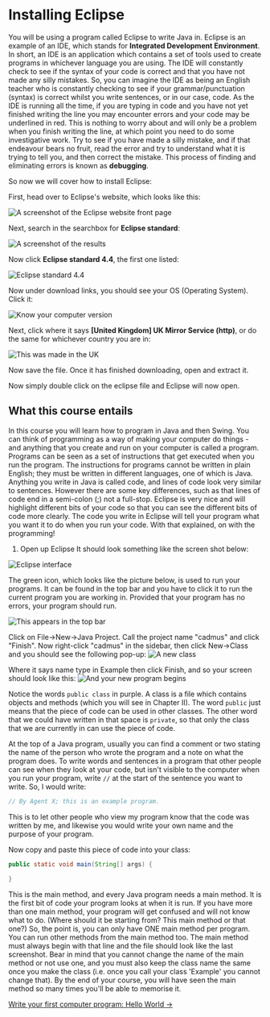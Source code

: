 Installing Eclipse
===

You will be using a program called Eclipse to write Java in. Eclipse is an example of an IDE, which stands for **Integrated Development Environment**. In short, an IDE is an application which contains a set of tools used to create programs in whichever language you are using. The IDE will constantly check to see if the syntax of your code is correct and that you have not made any silly mistakes. So, you can imagine the IDE as being an English teacher who is constantly checking to see if your grammar/punctuation (syntax) is correct whilst you write sentences, or in our case, code. As the IDE is running all the time, if you are typing in code and you have not yet finished writing the line you may encounter errors and your code may be underlined in red. This is nothing to worry about and will only be a problem when you finish writing the line, at which point you need to do some investigative work. Try to see if you have made a silly mistake, and if that endeavour bears no fruit, read the error and try to understand what it is trying to tell you, and then correct the mistake. This process of finding and eliminating errors is known as **debugging**.

So now we will cover how to install Eclipse:

First, head over to Eclipse's website, which looks like this:

![A screenshot of the Eclipse website front page](../../Images/Chapter-I/Introduction/Eclipse_website_screenshot1.png)

Next, search in the searchbox for **Eclipse standard**:

![A screenshot of the results](../../Images/Chapter-I/Introduction/Eclipse_website_screenshot2.png)

Now click **Eclipse standard 4.4**, the first one listed:

![Eclipse standard 4.4](../../Images/Chapter-I/Introduction/Eclipse_standard.png)

Now under download links, you should see your OS (Operating System). Click it:

![Know your computer version](../../Images/Chapter-I/Introduction/Eclipse_download_links.png)

Next, click where it says **[United Kingdom] UK Mirror Service (http)**, or do the same for whichever country you are in:

![This was made in the UK](../../Images/Chapter-I/Introduction/Eclipse_UK_mirror_service.png)

Now save the file. Once it has finished downloading, open and extract it.

Now simply double click on the eclipse file and Eclipse will now open.

## What this course entails
In this course you will learn how to program in Java and then Swing.  You can think of programming as a way of making your computer do things - and anything that you create and run on your computer is called a program.  Programs can be seen as a set of instructions that get executed when you run the program. The instructions for programs cannot be written in plain English; they must be written in different languages, one of which is Java.  Anything you write in Java is called code, and lines of code look very similar to sentences.  However there are some key differences, such as that lines of code end in a semi-colon (;) not a full-stop. Eclipse is very nice and will highlight different bits of your code so that you can see the different bits of code more clearly. The code you write in Eclipse will tell your program what you want it to do when you run your code.  With that explained, on with the programming!

1) Open up Eclipse
It should look something like the screen shot below:

![Eclipse interface](../../Images/Chapter-I/Introduction/Opening_eclipse.png)

The green icon, which looks like the picture below, is used to run your programs. It can be found in the top bar and you have to click it to run the current program you are working in. Provided that your program has no errors, your program should run.

![This appears in the top bar](../../Images/Chapter-I/Introduction/Eclipse_run_button.png)

Click on File->New->Java Project. Call the project name "cadmus" and click "Finish". Now right-click "cadmus" in the sidebar, then click New->Class and you should see the following pop-up:
![A new class](../../Images/Chapter-I/Introduction/Eclipse_new_class.png)

Where it says name type in Example then click Finish, and so your screen should look like this:
![And your new program begins](../../Images/Chapter-I/Introduction/Eclipse_new_class_final.png)

Notice the words `public class` in purple.  A class is a file which contains objects and methods (which you will see in Chapter II). The word `public` just means that the piece of code can be used in other classes. The other word that we could have written in that space is `private`, so that only the class that we are currently in can use the piece of code.

At the top of a Java program, usually you can find a comment or two stating the name of the person who wrote the program and a note on what the program does.  To write words and sentences in a program that other people can see when they look at your code, but isn't visible to the computer when you run your program, write `//` at the start of the sentence you want to write.  So, I would write:

```java
// By Agent X; this is an example program.
```

This is to let other people who view my program know that the code was written by me, and likewise you would write your own name and the purpose of your program.

Now copy and paste this piece of code into your class:

```java
public static void main(String[] args) {
		
}
```

This is the main method, and every Java program needs a main method.  It is the first bit of code your program looks at when it is run.  If you have more than one main method, your program will get confused and will not know what to do.  (Where should it be starting from? This main method or that one?) So, the point is, you can only have ONE main method per program. You can run other methods from the main method too.  The main method must always begin with that line and the file should look like the last screenshot.  Bear in mind that you cannot change the name of the main method or not use one, and you must also keep the class name the same once you make the class (i.e. once you call your class 'Example' you cannot change that). By the end of your course, you will have seen the main method so many times you'll be able to memorise it.

[Write your first computer program: Hello World &rarr;](./Part-II:-Printing.html)
